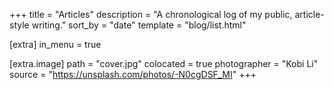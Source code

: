 +++
title = "Articles"
description = "A chronological log of my public, article-style writing."
sort_by = "date"
template = "blog/list.html"

[extra]
in_menu = true

[extra.image]
path = "cover.jpg"
colocated = true
photographer = "Kobi Li"
source = "https://unsplash.com/photos/-N0cgDSF_MI"
+++